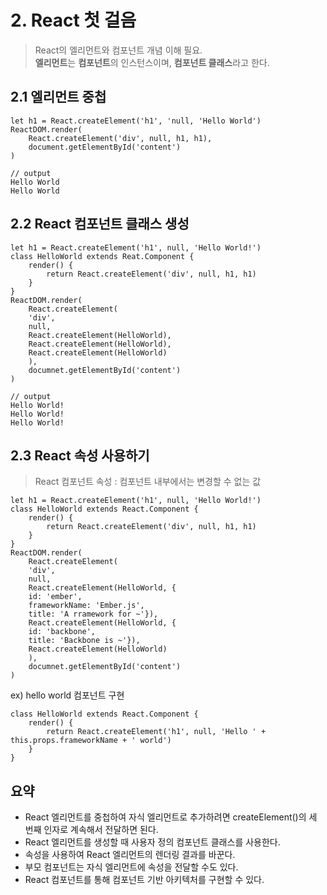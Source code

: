 # 2. React 첫 걸음
> React의 엘리먼트와 컴포넌트 개념 이해 필요. <br/>
> **엘리먼트**는 **컴포넌트**의 인스턴스이며, **컴포넌트 클래스**라고 한다.

## 2.1 엘리먼트 중첩
```
let h1 = React.createElement('h1', 'null, 'Hello World')
ReactDOM.render(
    React.createElement('div', null, h1, h1),
    document.getElementById('content')
)

// output
Hello World
Hello World
```

## 2.2 React 컴포넌트 클래스 생성

```
let h1 = React.createElement('h1', null, 'Hello World!')
class HelloWorld extends Reat.Component {
    render() {
        return React.createElement('div', null, h1, h1)
    }
}
ReactDOM.render(
    React.createElement(
    'div',
    null,
    React.createElement(HelloWorld),
    React.createElement(HelloWorld),
    React.createElement(HelloWorld)
    ),
    documnet.getElementById('content')
)

// output
Hello World!
Hello World!
Hello World!
```

## 2.3 React 속성 사용하기
> React 컴포넌트 속성 : 컴포넌트 내부에서는 변경할 수 없는 값
```
let h1 = React.createElement('h1', null, 'Hello World!')
class HelloWorld extends React.Component {
    render() {
        return React.createElement('div', null, h1, h1)
    }
}
ReactDOM.render(
    React.createElement(
    'div',
    null,
    React.createElement(HelloWorld, {
    id: 'ember', 
    frameworkName: 'Ember.js',
    title: 'A rramework for ~'}),
    React.createElement(HelloWorld, {
    id: 'backbone',
    title: 'Backbone is ~'}),
    React.createElement(HelloWorld)
    ),
    documnet.getElementById('content')
)
```

ex) hello world 컴포넌트 구현
```
class HelloWorld extends React.Component {
    render() {
        return React.createElement('h1', null, 'Hello ' + this.props.frameworkName + ' world')
    }
}
```

## 요약
* React 엘리먼트를 중첩하여 자식 엘리먼트로 추가하려면 createElement()의 세 번째 인자로 계속해서 전달하면 된다.
* React 엘리먼트를 생성할 때 사용자 정의 컴포넌트 클래스를 사용한다.
* 속성을 사용하여 React 엘리먼트의 렌더링 결과를 바꾼다.
* 부모 컴포넌트는 자식 엘리먼트에 속성을 전달할 수도 있다.
* React 컴포넌트를 통해 컴포넌트 기반 아키텍처를 구현할 수 있다.